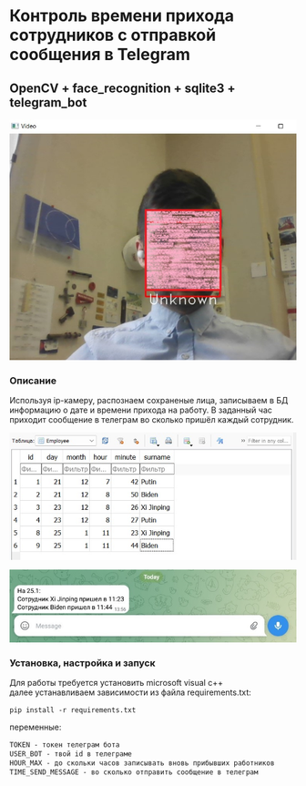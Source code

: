 # Контроль времени прихода сотрудников с отправкой сообщения в Telegram

## OpenCV + face_recognition + sqlite3 + telegram_bot

![example](https://github.com/ZagBaZ/Face_control/blob/main/images/example.jpg)

### Описание

Используя ip-камеру, распознаем сохраненые лица, записываем в БД информацию о дате и времени прихода на работу. 
В заданный час приходит сообщение в телеграм во сколько пришёл каждый сотрудник.

![db](https://github.com/ZagBaZ/Face_control/blob/main/images/database.jpg)

![telegram](https://github.com/ZagBaZ/Face_control/blob/main/images/telegram.jpg)

### Установка, настройка и запуск
Для работы требуется установить microsoft visual c++  
далее устанавливаем зависимости из файла requirements.txt:

```
pip install -r requirements.txt
```

переменные:  
```
TOKEN - токен телеграм бота
USER_BOT - твой id в телеграме
HOUR_MAX - до скольки часов записывать вновь прибывших работников
TIME_SEND_MESSAGE - во сколько отправить сообщение в телеграм
```
